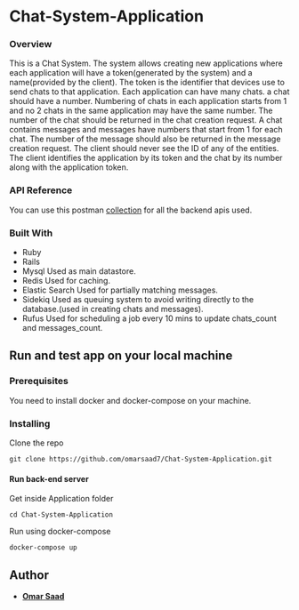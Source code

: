# Chat-System-Application

### Overview
This is a Chat System. The system allows creating new applications where each application will have a token(generated by the system) and a name(provided by the client). The token is the identifier that devices use to send chats to that application. Each application can have many chats. a chat should have a number. Numbering of chats in each application starts from 1 and no 2 chats in the same application may have the same number. The number of the chat should be returned in the chat creation request. A chat contains messages and messages have numbers that start from 1 for each chat. The number of the message should also be returned in the message creation request. The client should never see the ID of any of the entities. The client identifies the application by its token and the chat by its number along with the application token.


### API Reference

You can use this postman [collection](Chat_System.postman_collection) for all the backend apis used.

### Built With

* Ruby
* Rails
* Mysql
Used as main datastore.
* Redis
Used for caching.
* Elastic Search
Used for partially matching messages.
* Sidekiq
Used as queuing system to avoid writing directly to the database.(used in creating chats and messages).
* Rufus
Used for scheduling a job every 10 mins to update chats_count and messages_count.

## Run and test app on your local machine

### Prerequisites
You need to install docker and docker-compose on your machine.

### Installing

Clone the repo

```
git clone https://github.com/omarsaad7/Chat-System-Application.git
```
#### Run back-end server
Get inside Application folder
```
cd Chat-System-Application
```
Run using docker-compose
```
docker-compose up
```


## Author

* [**Omar Saad**](https://www.linkedin.com/in/omar-saad-90862a163/)


